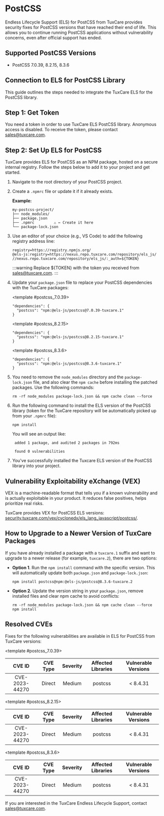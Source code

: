 # PostCSS

Endless Lifecycle Support (ELS) for PostCSS from TuxCare provides security fixes for PostCSS versions that have reached their end of life. This allows you to continue running PostCSS applications without vulnerability concerns, even after official support has ended.

## Supported PostCSS Versions

* PostCSS 7.0.39, 8.2.15, 8.3.6

## Connection to ELS for PostCSS Library

This guide outlines the steps needed to integrate the TuxCare ELS for the PostCSS library.

## Step 1: Get Token

You need a token in order to use TuxCare ELS PostCSS library. Anonymous access is disabled. To receive the token, please contact [sales@tuxcare.com](mailto:sales@tuxcare.com).

## Step 2: Set Up ELS for PostCSS

TuxCare provides ELS for PostCSS as an NPM package, hosted on a secure internal registry. Follow the steps below to add it to your project and get started.

1. Navigate to the root directory of your PostCSS project.
2. Create a `.npmrc` file or update it if it already exists.

   **Example:**

   ```text
   my-postcss-project/
   ├── node_modules/
   ├── package.json
   ├── .npmrc         ⚠️ ← Create it here
   └── package-lock.json
   ```

3. Use an editor of your choice (e.g., VS Code) to add the following registry address line:

   <CodeWithCopy>

   ```text
   registry=https://registry.npmjs.org/
   @els-js:registry=https://nexus.repo.tuxcare.com/repository/els_js/
   //nexus.repo.tuxcare.com/repository/els_js/:_auth=${TOKEN}
   ```

   </CodeWithCopy>

   :::warning
   Replace ${TOKEN} with the token you received from [sales@tuxcare.com](mailto:sales@tuxcare.com).
   :::

4. Update your `package.json` file to replace your PostCSS dependencies with the TuxCare packages:

   <TableTabs label="Choose PostCSS version: " >

     <template #postcss_7.0.39>

     <CodeWithCopy>

     ```text
     "dependencies": {
       "postcss": "npm:@els-js/postcss@7.0.39-tuxcare.1"
     }
     ```

     </CodeWithCopy>

     </template>

     <template #postcss_8.2.15>

     <CodeWithCopy>

     ```text
     "dependencies": {
       "postcss": "npm:@els-js/postcss@8.2.15-tuxcare.1"
     }
     ```

     </CodeWithCopy>

     </template>

     <template #postcss_8.3.6>

     <CodeWithCopy>

     ```text
     "dependencies": {
       "postcss": "npm:@els-js/postcss@8.3.6-tuxcare.1"
     }
     ```

     </CodeWithCopy>

     </template>

   </TableTabs>

5. You need to remove the `node_modules` directory and the `package-lock.json` file, and also clear the `npm cache` before installing the patched packages. Use the following commands:
   
   <CodeWithCopy>

   ```text
   rm -rf node_modules package-lock.json && npm cache clean --force
   ```

   </CodeWithCopy>

6. Run the following command to install the ELS version of the PostCSS library (token for the TuxCare repository will be automatically picked up from your `.npmrc` file):

   <CodeWithCopy>

   ```text
   npm install
   ```

   </CodeWithCopy>

   You will see an output like:

   ```text
    added 1 package, and audited 2 packages in 792ms
    
    found 0 vulnerabilities
   ```

7. You've successfully installed the Tuxcare ELS version of the PostCSS library into your project.

## Vulnerability Exploitability eXchange (VEX) 

VEX is a machine-readable format that tells you if a known vulnerability and is actually exploitable in your product. It reduces false positives, helps prioritize real risks.

TuxCare provides VEX for PostCSS ELS versions: [security.tuxcare.com/vex/cyclonedx/els_lang_javascript/postcss/](https://security.tuxcare.com/vex/cyclonedx/els_lang_javascript/postcss/).

## How to Upgrade to a Newer Version of TuxCare Packages

If you have already installed a package with a `tuxcare.1` suffix and want to upgrade to a newer release (for example, `tuxcare.2`), there are two options:

* **Option 1**. Run the `npm install` command with the specific version. This will automatically update both `package.json` and `package-lock.json`:

  <CodeWithCopy>

  ```text
  npm install postcss@npm:@els-js/postcss@8.3.6-tuxcare.2
  ```

  </CodeWithCopy>

* **Option 2**. Update the version string in your `package.json`, remove installed files and clear npm cache to avoid conflicts:

  <CodeWithCopy>

  ```text
  rm -rf node_modules package-lock.json && npm cache clean --force
  npm install
  ```

  </CodeWithCopy>

## Resolved CVEs

Fixes for the following vulnerabilities are available in ELS for PostCSS from TuxCare versions:

<TableTabs label="Choose PostCSS version: " >

<template #postcss_7.0.39>

| CVE ID         | CVE Type | Severity | Affected Libraries | Vulnerable Versions |
| :------------: | :------: |:--------:|:------------------:| :----------------: |
| CVE-2023-44270 | Direct   | Medium   | postcss           | < 8.4.31           |

  </template>

<template #postcss_8.2.15>

| CVE ID         | CVE Type | Severity | Affected Libraries | Vulnerable Versions |
| :------------: | :------: |:--------:|:------------------:| :----------------: |
| CVE-2023-44270 | Direct   | Medium   | postcss           | < 8.4.31           |

  </template>

<template #postcss_8.3.6>

| CVE ID         | CVE Type | Severity | Affected Libraries | Vulnerable Versions |
| :------------: | :------: |:--------:|:------------------:| :----------------: |
| CVE-2023-44270 | Direct   | Medium   | postcss           | < 8.4.31           |

  </template>

</TableTabs>

If you are interested in the TuxCare Endless Lifecycle Support, contact [sales@tuxcare.com](mailto:sales@tuxcare.com).
